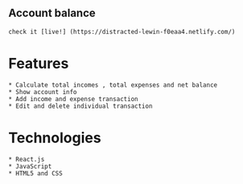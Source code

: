 ## Account balance 

    check it [live!] (https://distracted-lewin-f0eaa4.netlify.com/)

# Features 
   
    * Calculate total incomes , total expenses and net balance
    * Show account info 
    * Add income and expense transaction
    * Edit and delete individual transaction

# Technologies 
    * React.js
    * JavaScript
    * HTML5 and CSS